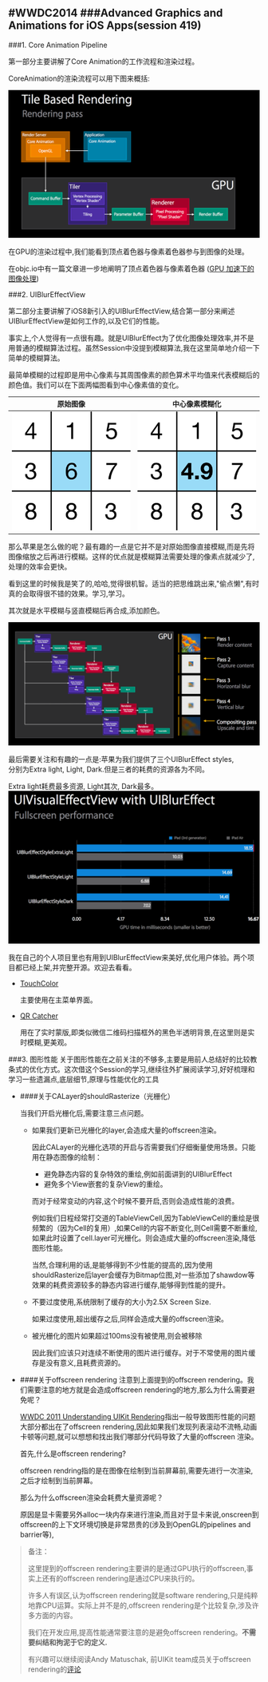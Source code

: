 #WWDC2014
###Advanced Graphics and Animations for iOS Apps(session 419)
--

###1. Core Animation Pipeline

第一部分主要讲解了Core Animation的工作流程和渲染过程。

CoreAnimation的渲染流程可以用下图来概括:

![](rendering_pass.png)

在GPU的渲染过程中,我们能看到顶点着色器与像素着色器参与到图像的处理。

在objc.io中有一篇文章进一步地阐明了顶点着色器与像素着色器
([GPU 加速下的图像处理](http://objccn.io/issue-21-7/))


###2. UIBlurEffectView

第二部分主要讲解了iOS8新引入的UIBlurEffectView,结合第一部分来阐述UIBlurEffectView是如何工作的,以及它们的性能。

事实上,个人觉得有一点很有趣。就是UIBlurEffect为了优化图像处理效率,并不是用普通的模糊算法过程。虽然Session中没提到模糊算法,我在这里简单地介绍一下简单的模糊算法。

最简单模糊的过程即是用中心像素与其周围像素的颜色算术平均值来代表模糊后的颜色值。我们可以在下面两幅图看到中心像素值的变化。

原始图像       |  中心像素模糊化
------------- | -------------
![](1.png)    | ![](2.png)



那么苹果是怎么做的呢？最有趣的一点是它并不是对原始图像直接模糊,而是先将图像缩放之后再进行模糊。这样的优点就是模糊算法需要处理的像素点就减少了,处理的效率会更快。

看到这里的时候我是笑了的,哈哈,觉得很机智。适当的把思维跳出来,"偷点懒",有时真的会取得很不错的效果。学习,学习。

其次就是水平模糊与竖直模糊后再合成,添加颜色。

![](UIVisualEffectView.png)

最后需要关注和有趣的一点是:苹果为我们提供了三个UIBlurEffect styles,   
分别为Extra light, Light, Dark.但是三者的耗费的资源各为不同。

Extra light耗费最多资源, Light其次, Dark最多。
![](UIVisualEffectView_cost.png)

我在自己的个人项目里也有用到UIBlurEffectView来美好,优化用户体验。两个项目都已经上架,并完整开源。欢迎去看看。

- [TouchColor](https://github.com/100mango/ColorPicker) 

	主要使用在主菜单界面。
	
- [QR Catcher](https://github.com/100mango/QRCatcher) 

	用在了实时蒙版,即类似微信二维码扫描框外的黑色半透明背景,在这里则是实时模糊,更美观。


###3. 图形性能
关于图形性能在之前关注的不够多,主要是用前人总结好的比较教条式的优化方式。这次借这个Session的学习,继续往外扩展阅读学习,好好梳理和学习一些遗漏点,底层细节,原理与性能优化的工具

- ####关于CALayer的shouldRasterize（光栅化）

	当我们开启光栅化后,需要注意三点问题。
	
	- 如果我们更新已光栅化的layer,会造成大量的offscreen渲染。
	
		因此CALayer的光栅化选项的开启与否需要我们仔细衡量使用场景。只能用在静态图像的绘制：

		- 避免静态内容的复杂特效的重绘,例如前面讲到的UIBlurEffect
		- 避免多个View嵌套的复杂View的重绘。

		而对于经常变动的内容,这个时候不要开启,否则会造成性能的浪费。  
		
		 例如我们日程经常打交道的TableViewCell,因为TableViewCell的重绘是很频繁的（因为Cell的复用）,如果Cell的内容不断变化,则Cell需要不断重绘,如果此时设置了cell.layer可光栅化。则会造成大量的offscreen渲染,降低图形性能。
		 
		 当然,合理利用的话,是能够得到不少性能的提高的,因为使用shouldRasterize后layer会缓存为Bitmap位图,对一些添加了shawdow等效果的耗费资源较多的静态内容进行缓存,能够得到性能的提升。
		 
	- 不要过度使用,系统限制了缓存的大小为2.5X Screen Size.

		如果过度使用,超出缓存之后,同样会造成大量的offscreen渲染。
		
	- 被光栅化的图片如果超过100ms没有被使用,则会被移除

		因此我们应该只对连续不断使用的图片进行缓存。对于不常使用的图片缓存是没有意义,且耗费资源的。

- ####关于offscreen rendering
	注意到上面提到的offscreen rendering。我们需要注意的地方就是会造成offscreen rendering的地方,那么为什么需要避免呢？
	
	[WWDC 2011 Understanding UIKit Rendering](https://developer.apple.com/videos/wwdc/2011/#121)指出一般导致图形性能的问题大部分都出在了offscreen rendering,因此如果我们发现列表滚动不流畅,动画卡顿等问题,就可以想想和找出我们哪部分代码导致了大量的offscreen 渲染。
	
	
	首先,什么是offscreen rendering?
	
	offscreen rendring指的是在图像在绘制到当前屏幕前,需要先进行一次渲染,之后才绘制到当前屏幕。
	
	那么为什么offscreen渲染会耗费大量资源呢？
	
	原因是显卡需要另外alloc一块内存来进行渲染,而且对于显卡来说,onscreen到offscreen的上下文环境切换是非常昂贵的(涉及到OpenGL的pipelines and barrier等),
	
> 备注：
> 
> 这里提到的offscreen rendering主要讲的是通过GPU执行的offscreen,事实上还有的offscreen rendering是通过CPU来执行的。
> 
> 许多人有误区,认为offscreen rendering就是software rendering,只是纯粹地靠CPU运算。实际上并不是的,offscreen rendering是个比较复杂,涉及许多方面的内容。
> 
> 我们在开发应用,提高性能通常要注意的是避免offscreen rendering。**不需要纠结和拘泥于它的定义.**
> 
> 有兴趣可以继续阅读Andy Matuschak, 前UIKit team成员关于offscreen rendering的[评论](https://lobste.rs/s/ckm4uw/a_performance-minded_take_on_ios_design/comments/itdkfh)
	




